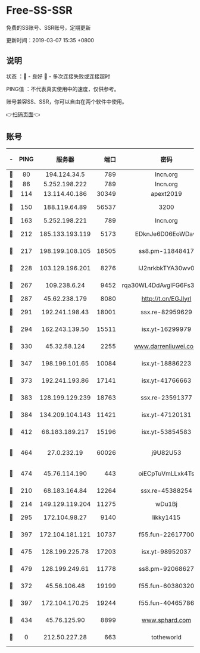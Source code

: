 # Free-SS-SSR

免费的SS账号、SSR账号，定期更新

更新时间：2019-03-07 15:35 +0800

## 说明

状态     ：🙂 - 良好 🙁 - 多次连接失败或连接超时

PING值   ：不代表真实使用中的速度，仅供参考。

账号兼容SS、SSR，你可以自由在两个软件中使用。

👉[扫码页面](https://liesauer.github.io/Free-SS-SSR/)👈

## 账号

|-|PING|服务器|端口|密码|加密方式|区域|
|:----:|:----:|:-----:|-----:|:----:|:----:|:----:|
|🙂|80|194.124.34.5|789|lncn.org|rc4|JP|
|🙂|86|5.252.198.222|789|lncn.org|rc4|JP|
|🙂|114|13.114.40.186|30349|apext2019|chacha20|JP|
|🙂|150|188.119.64.89|56537|3200|aes-256-cfb|RU|
|🙂|163|5.252.198.221|789|lncn.org|rc4|JP|
|🙂|212|185.133.193.119|5173|EDknJe6D06EoWDaw|aes-256-cfb|US|
|🙂|217|198.199.108.105|18505|ss8.pm-11848417|aes-256-cfb|US|
|🙂|228|103.129.196.201|8276|lJ2nrkbkTYA30wv0|aes-256-cfb|US|
|🙂|267|109.238.6.24|9452|rqa30WL4DdAvgIFG6Fs3znzTa|aes-256-cfb|FR|
|🙂|287|45.62.238.179|8080|http://t.cn/EGJIyrl|rc4-md5|CA|
|🙂|291|192.241.198.43|18001|ssx.re-82959629|aes-256-cfb|US|
|🙂|294|162.243.139.50|15511|isx.yt-16299979|aes-256-cfb|US|
|🙂|330|45.32.58.124|2255|www.darrenliuwei.com|aes-256-cfb|JP|
|🙂|347|198.199.101.65|10084|isx.yt-18886223|aes-256-cfb|US|
|🙂|373|192.241.193.86|17141|isx.yt-41766663|aes-256-cfb|US|
|🙂|383|128.199.129.239|18763|ssx.re-23591377|aes-256-cfb|SG|
|🙂|384|134.209.104.143|11421|isx.yt-47120131|aes-256-cfb|SG|
|🙂|412|68.183.189.217|15196|isx.yt-53854583|aes-256-cfb|SG|
|🙂|464|27.0.232.19|60026|j9U82U53|xchacha20-ietf-poly1305|HK|
|🙂|474|45.76.114.190|443|oiECpTuVmLLxk4Ts|aes-256-cfb|AU|
|🙂|210|68.183.164.84|12264|ssx.re-45388254|aes-256-cfb|US|
|🙂|214|149.129.119.204|11275|wDu1Bj|rc4-md5|HK|
|🙂|295|172.104.98.27|9140|likky1415|aes-256-cfb|JP|
|🙂|397|172.104.181.121|10737|f55.fun-22617700|aes-256-cfb|SG|
|🙂|475|128.199.225.78|17203|isx.yt-98952037|aes-256-cfb|SG|
|🙂|479|128.199.249.61|11778|ss8.pm-92068627|aes-256-cfb|SG|
|🙁|372|45.56.106.48|19199|f55.fun-60380320|aes-256-cfb|US|
|🙁|397|172.104.170.25|19244|f55.fun-40465786|aes-256-cfb|SG|
|🙁|434|45.76.125.90|8899|www.sphard.com|aes-256-cfb|AU|
|🙁|0|212.50.227.28|663|totheworld|aes-256-cfb|US|
